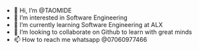 - 👋 Hi, I’m @TAOMIDE
- 👀 I’m interested in Software Engineering
- 🌱 I’m currently learning Software Engineering at ALX
- 💞️ I’m looking to collaborate on Github to learn with great minds
- 📫 How to reach me whatsapp @07060977466

<!---
TAOMIDE/TAOMIDE is a ✨ special ✨ repository because its `README.md` (this file) appears on your GitHub profile.
You can click the Preview link to take a look at your changes.
--->

